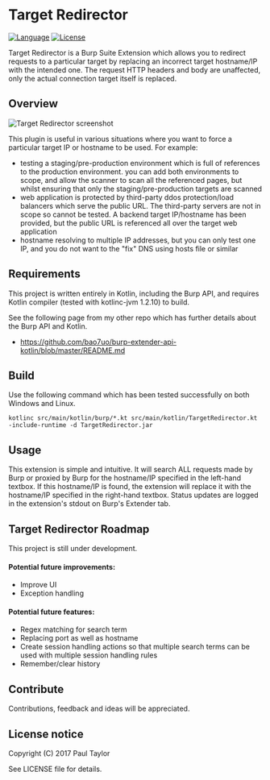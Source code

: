 # Target Redirector
[![Language](https://img.shields.io/badge/Lang-Kotlin-orange.svg)](https://kotlinlang.org)
[![License](https://img.shields.io/badge/License-Apache%202.0-blue.svg)](https://opensource.org/licenses/Apache-2.0)

Target Redirector is a Burp Suite Extension which allows you to redirect requests to a particular target by replacing an incorrect target hostname/IP with the intended one. The request HTTP headers and body are unaffected, only the actual connection target itself is replaced.

## Overview

![Target Redirector screenshot](https://github.com/bao7uo/TargetRedirector/raw/master/images/title_screenshot.png)

This plugin is useful in various situations where you want to force a particular target IP or hostname to be used. For example:

- testing a staging/pre-production environment which is full of references to the production environment. you can add both environments to scope, and allow the scanner to scan all the referenced pages, but whilst ensuring that only the staging/pre-production targets are scanned
- web application is protected by third-party ddos protection/load balancers which serve the public URL. The third-party servers are not in scope so cannot be tested. A backend target IP/hostname has been provided, but the public URL is referenced all over the target web application
- hostname resolving to multiple IP addresses, but you can only test one IP, and you do not want to the "fix" DNS using hosts file or similar

## Requirements

This project is written entirely in Kotlin, including the Burp API, and requires Kotlin compiler (tested with kotlinc-jvm 1.2.10) to build.

See the following page from my other repo which has further details about the Burp API and Kotlin.

- https://github.com/bao7uo/burp-extender-api-kotlin/blob/master/README.md

## Build

Use the following command which has been tested successfully on both Windows and Linux.

`kotlinc src/main/kotlin/burp/*.kt src/main/kotlin/TargetRedirector.kt -include-runtime -d TargetRedirector.jar`

## Usage

This extension is simple and intuitive. It will search ALL requests made by Burp or proxied by Burp for the hostname/IP specified in the left-hand textbox. If this hostname/IP is found, the extension will replace it with the hostname/IP specified in the right-hand textbox. Status updates are logged in the extension's stdout on Burp's Extender tab.

## Target Redirector Roadmap

This project is still under development.

#### Potential future improvements:
- Improve UI
- Exception handling

#### Potential future features:
- Regex matching for search term
- Replacing port as well as hostname
- Create session handling actions so that multiple search terms can be used with multiple session handling rules
- Remember/clear history

## Contribute
Contributions, feedback and ideas will be appreciated.

## License notice

Copyright (C) 2017 Paul Taylor

See LICENSE file for details.
